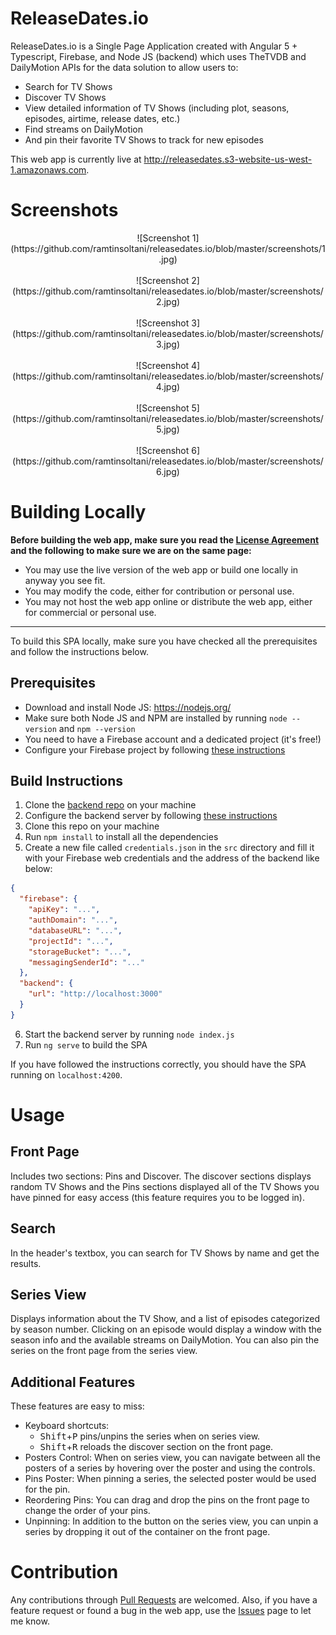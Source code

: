 # ReleaseDates.io

ReleaseDates.io is a Single Page Application created with Angular 5 + Typescript, Firebase, and Node JS (backend) which uses TheTVDB and DailyMotion APIs for the data solution to allow users to:

  - Search for TV Shows
  - Discover TV Shows
  - View detailed information of TV Shows (including plot, seasons, episodes, airtime, release dates, etc.)
  - Find streams on DailyMotion
  - And pin their favorite TV Shows to track for new episodes

This web app is currently live at <http://releasedates.s3-website-us-west-1.amazonaws.com>.

# Screenshots

<div style="text-align: center;">
![Screenshot 1](https://github.com/ramtinsoltani/releasedates.io/blob/master/screenshots/1.jpg)<br><br>
![Screenshot 2](https://github.com/ramtinsoltani/releasedates.io/blob/master/screenshots/2.jpg)<br><br>
![Screenshot 3](https://github.com/ramtinsoltani/releasedates.io/blob/master/screenshots/3.jpg)<br><br>
![Screenshot 4](https://github.com/ramtinsoltani/releasedates.io/blob/master/screenshots/4.jpg)<br><br>
![Screenshot 5](https://github.com/ramtinsoltani/releasedates.io/blob/master/screenshots/5.jpg)<br><br>
![Screenshot 6](https://github.com/ramtinsoltani/releasedates.io/blob/master/screenshots/6.jpg)
</div>

# Building Locally

**Before building the web app, make sure you read the [License Agreement](./LICENSE) and the following to make sure we are on the same page:**
  - You may use the live version of the web app or build one locally in anyway you see fit.
  - You may modify the code, either for contribution or personal use.
  - You may not host the web app online or distribute the web app, either for commercial or personal use.
---
To build this SPA locally, make sure you have checked all the prerequisites and follow the instructions below.

## Prerequisites

  - Download and install Node JS: <https://nodejs.org/>
  - Make sure both Node JS and NPM are installed by running `node --version` and `npm --version`
  - You need to have a Firebase account and a dedicated project (it's free!)
  - Configure your Firebase project by following [these instructions](docs/firebase-setup.md)

## Build Instructions

  1. Clone the [backend repo](https://github.com/ramtinsoltani/releasedates-backend-public) on your machine
  2. Configure the backend server by following [these instructions](docs/backend-setup.md)
  3. Clone this repo on your machine
  4. Run `npm install` to install all the dependencies
  5. Create a new file called `credentials.json` in the `src` directory and fill it with your Firebase web credentials and the address of the backend like below:
  ```json
  {
    "firebase": {
      "apiKey": "...",
      "authDomain": "...",
      "databaseURL": "...",
      "projectId": "...",
      "storageBucket": "...",
      "messagingSenderId": "..."
    },
    "backend": {
      "url": "http://localhost:3000"
    }
  }
  ```
  6. Start the backend server by running `node index.js`
  7. Run `ng serve` to build the SPA

If you have followed the instructions correctly, you should have the SPA running on `localhost:4200`.

# Usage

## Front Page

Includes two sections: Pins and Discover. The discover sections displays random TV Shows and the Pins sections displayed all of the TV Shows you have pinned for easy access (this feature requires you to be logged in).

## Search

In the header's textbox, you can search for TV Shows by name and get the results.

## Series View

Displays information about the TV Show, and a list of episodes categorized by season number. Clicking on an episode would display a window with the season info and the available streams on DailyMotion. You can also pin the series on the front page from the series view.

## Additional Features

These features are easy to miss:

  - Keyboard shortcuts:
    - <kbd>Shift</kbd>+<kbd>P</kbd> pins/unpins the series when on series view.
    - <kbd>Shift</kbd>+<kbd>R</kbd> reloads the discover section on the front page.
  - Posters Control: When on series view, you can navigate between all the posters of a series by hovering over the poster and using the controls.
  - Pins Poster: When pinning a series, the selected poster would be used for the pin.
  - Reordering Pins: You can drag and drop the pins on the front page to change the order of your pins.
  - Unpinning: In addition to the button on the series view, you can unpin a series by dropping it out of the container on the front page.

# Contribution

Any contributions through [Pull Requests](https://github.com/ramtinsoltani/releasedates.io/pulls) are welcomed. Also, if you have a feature request or found a bug in the web app, use the [Issues](https://github.com/ramtinsoltani/releasedates.io/issues) page to let me know.
